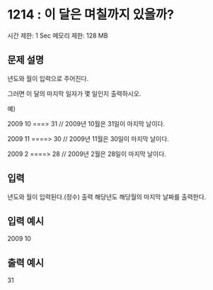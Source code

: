 # 1214 : 이 달은 며칠까지 있을까?

시간 제한: 1 Sec 메모리 제한: 128 MB

## 문제 설명

년도와 월이 입력으로 주어진다.

그러면 이 달의 마지막 일자가 몇 일인지 출력하시오.

예)

2009 10 ===> 31 // 2009년 10월은 31일이 마지막 날이다.

2009 11 ====> 30 // 2009년 11월은 30일이 마지막 날이다.

2009 2 ====> 28 // 2009년 2월은 28일이 마지막 날이다.

## 입력

년도와 월이 입력된다.(정수)
출력
해당년도 해당월의 마지막 날짜를 출력한다.

## 입력 예시

2009 10

## 출력 예시

31

